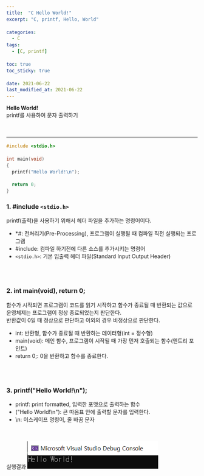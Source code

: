 ```yaml
---
title:  "C Hello World!"
excerpt: "C, printf, Hello, World"

categories:
  - C
tags:
  - [C, printf]

toc: true
toc_sticky: true
 
date: 2021-06-22
last_modified_at: 2021-06-22
---  
```


**Hello World!**   
printf를 사용하여 문자 출력하기  
<br/>
<br/>  
***

``` c
#include <stdio.h>

int main(void)
{
  printf("Hello World!\n");

  return 0;
}
```

### 1. #include `<stdio.h>`

printf(출력)을 사용하기 위해서 헤더 파일을 추가하는 명령어이다.

  * *\#: 전처리기(Pre-Processing), 프로그램이 실행될 때 컴파일 직전 실행되는 프로그램  
  * \#include: 컴파일 하기전에 다른 소스를 추가시키는 명령어  
  * `<stdio.h>`: 기본 입출력 헤더 파일(Standard Input Output Header) 
  
<br/><br/>

### 2. int main(void), return 0;
  
함수가 시작되면 프로그램이 코드를 읽기 시작하고 함수가 종료될 때 반환되는 값으로 운영체제는 프로그램이 정상 종료되었는지 판단한다.  
반환값이 0일 때 정상으로 판단하고 이외의 경우 비정상으로 판단한다. 

  * int: 반환형, 함수가 종료될 때 반환하는 데이터형(int = 정수형)  
  * main(void): 메인 함수, 프로그램이 시작될 때 가장 먼저 호출되는 함수(엔트리 포인트)  
  * return 0;: 0을 반환하고 함수를 종료한다.  
  
<br/><br/>

### 3. printf("Hello World!\n");  
  
  * printf: print formatted, 입력한 포맷으로 출력하는 함수  
  * ("Hello World!\n"): 큰 따옴표 안에 출력할 문자를 입력한다.  
  * \n: 이스케이프 명령어, 줄 바꿈 문자

<br/><br/>
실행결과
 ![1](/assets/images/20210622_Posting/1.png)